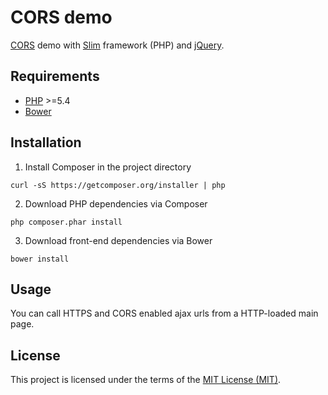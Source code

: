 # CORS demo

[CORS](http://www.w3.org/TR/cors) demo with [Slim](http://www.slimframework.com) framework (PHP) and [jQuery](http://jquery.com).

## Requirements

* [PHP](http://php.net) >=5.4
* [Bower](http://bower.io)

## Installation

1. Install Composer in the project directory
  
  ```shell
  curl -sS https://getcomposer.org/installer | php
  ```
2. Download PHP dependencies via Composer
  
  ```shell
  php composer.phar install
  ```
3. Download front-end dependencies via Bower

  ```shell
  bower install
  ```

## Usage

You can call HTTPS and CORS enabled ajax urls from a HTTP-loaded main page.

## License

This project is licensed under the terms of the [MIT License (MIT)](LICENSE).
